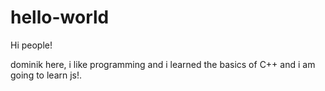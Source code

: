 # hello-world
Hi people! 

dominik here, i like programming and i learned the basics of C++ and i am going to learn js!.
